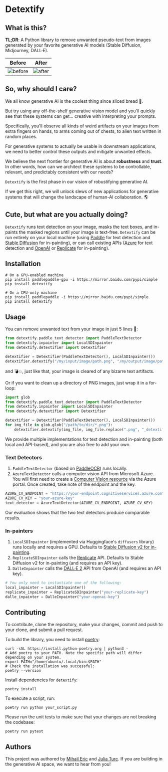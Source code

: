 # Detextify

## What is this?

**TL;DR**: A Python library to remove unwanted pseudo-text from images generated by your favorite generative AI models (Stable Diffusion, Midjourney, DALL·E).

| Before                      | After                                  |
|-----------------------------|----------------------------------------|
| ![before](data/octopus.png) | ![after](data/octopus_detextified.png) |

## So, why should I care?

We all know generative AI is the coolest thing since sliced bread 🍞.

But try using any off-the-shelf generative vision model and you'll quickly see that these systems can get... creative with interpreting
your prompts.

Specifically, you'll observe all kinds of weird artifacts on your images from extra fingers on hands, to arms coming out of chests,
to alien text written in random places.

For generative systems to actually be usable in downstream applications, we need to better control these outputs
and mitigate unwanted effects.

We believe the next frontier for generative AI is about **robustness** and **trust**. In other words, how can we architect
these systems to be controllable, relevant, and predictably consistent with our needs?

`Detextify` is the first phase in our vision of robustifying generative AI.

If we get this right, we will unlock slews of new applications for generative systems that will change the landscape of human-AI collaboration. 🌎

## Cute, but what are you actually doing?

`Detextify` runs text detection on your image, masks the text boxes, and in-paints the masked regions
until your image is text-free. `Detextify` can be run entirely on your local machine (using
[Paddle](https://github.com/PaddlePaddle/PaddleOCR) for text detection and
[Stable Diffusion](https://huggingface.co/stabilityai/stable-diffusion-2-inpainting) for in-painting), or can call existing APIs
([Azure](https://azure.microsoft.com/en-us/products/cognitive-services/computer-vision/) for text detection and
[OpenAI](https://openai.com/dall-e-2/) or [Replicate](https://replicate.com/) for in-painting).

## Installation
```commandline
# On a GPU-enabled machine
pip install paddlepaddle-gpu -i https://mirror.baidu.com/pypi/simple
pip install detextify
```

```commandline
# On a CPU-only machine
pip install paddlepaddle -i https://mirror.baidu.com/pypi/simple
pip install detextify
```

## Usage

You can remove unwanted text from your image in just 5 lines 💪:
```python
from detextify.paddle_text_detector import PaddleTextDetector
from detextify.inpainter import LocalSDInpainter
from detextify.detextifier import Detextifier

detextifier = Detextifier(PaddleTextDetector(), LocalSDInpainter())
detextifier.detextify("/my/input/image/path.png", "/my/output/image/path.png")
```

and 💣💥, just like that, your image is cleared of any bizarre text artifacts.

Or if you want to clean up a directory of PNG images, just wrap it in a for-loop:
```python
import glob
from detextify.paddle_text_detector import PaddleTextDetector
from detextify.inpainter import LocalSDInpainter
from detextify.detextifier import Detextifier

detextifier = Detextifier(PaddleTextDetector(), LocalSDInpainter())
for img_file in glob.glob("/path/to/dir/*.png"):
    detextifier.detextify(img_file, img_file.replace(".png", "_detextified.png")
```

We provide multiple implementations for text detection and in-painting (both local and API-based), and you are also free to add your own.

### Text Detectors
1. `PaddleTextDetector` (based on [PaddleOCR](https://github.com/PaddlePaddle/PaddleOCR)) runs locally.
2. `AzureTextDetector` calls a computer vision API from Microsoft Azure. You will first need to create a
[Computer Vision resource](https://portal.azure.com/#create/Microsoft.CognitiveServicesComputerVision) via the Azure
portal. Once created, take note of the endpoint and the key.
```python
AZURE_CV_ENDPOINT = "https://your-endpoint.cognitiveservices.azure.com"
AZURE_CV_KEY = "your-azure-key"
text_detector = AzureTextDetector(AZURE_CV_ENDPOINT, AZURE_CV_KEY)
```
Our evaluation shows that the two text detectors produce comparable results.

### In-painters
1. `LocalSDInpainter` (implemented via Huggingface's `diffusers` library) runs locally and requires a GPU. Defaults to
[Stable Diffusion v2 for in-painting](https://huggingface.co/stabilityai/stable-diffusion-2-inpainting).
2. `ReplicateSDInpainter` calls the [Replicate](https://replicate.com) API. Defaults to Stable Diffusion v2 for
in-painting (and requires an API key).
3. `DalleInpainter` calls the [DALL·E 2](https://labs.openai.com) API from OpenAI (and requires an API key).
```python
# You only need to instantiate one of the following:
local_inpainter = LocalSDInpainter()
replicate_inpainter = ReplicateSDInpainter("your-replicate-key")
dalle_inpainter = DalleInpainter("your-openai-key")
```

## Contributing
To contribute, clone the repository, make your changes, commit and push to your clone, and submit a pull request.

To build the library, you need to install [poetry](https://python-poetry.org/):
```commandline
curl -sSL https://install.python-poetry.org | python3 -
# Add poetry to your PATH. Note the specific path will differ depending on your system.
export PATH="/home/ubuntu/.local/bin:$PATH"
# Check the installation was successful:
poetry --version
```
Install dependencies for `detextify`:
```commandline
poetry install
```
To execute a script, run:
```commandline
poetry run python your_script.py
```
Please run the unit tests to make sure that your changes are not breaking the codebase:
```commandline
poetry run pytest
```

## Authors
This project was authored by [Mihail Eric](https://twitter.com/mihail_eric) and [Julia Turc](https://twitter.com/juliarturc). If you are building in the generative AI space, we want to hear from you!
